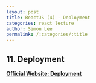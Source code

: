 ```yaml
---
layout: post
title: ReactJS (4) - Deployment
categories: react lecture
author: Simon Lee
permalink: /:categories/:title
---
```


## 11. Deployment

<strong>[Official Website: Deployment][react-deployment]</strong>

<br>
<br>
<br>

##

[react-deployment]: https://create-react-app.dev/docs/deployment
